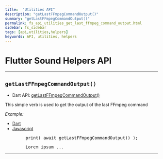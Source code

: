 ```yaml
---
title:  "Utilities API"
description: "getLastFFmpegCommandOutput()"
summary: "getLastFFmpegCommandOutput()"
permalink: fs_api_utilities_get_last_ffmpeg_command_output.html
sidebar: fs_sidebar
tags: [api,utilities,helpers]
keywords: API, utilities, helpers
---
```


# Flutter Sound Helpers API

---------------------------------------------------------------------------------------------------------------------------

## `getLastFFmpegCommandOutput()`

- Dart API: [getLastFFmpegCommandOutput()](pages/flutter-sound/api/helper/FlutterSoundHelper/getLastFFmpegCommandOutput.html)

This simple verb is used to get the output of the last FFmpeg command

*Example:*
<ul id="profileTabs" class="nav nav-tabs">
    <li class="active"><a href="#dart" data-toggle="tab">Dart</a></li>
    <li><a href="#javascript" data-toggle="tab">Javascript</a></li>
</ul>
<div class="tab-content">

<div role="tabpanel" class="tab-pane active" id="dart">

<pre>
        print( await getLastFFmpegCommandOutput() );
</pre>

</div>

<div role="tabpanel" class="tab-pane" id="javascript">
<pre>
        Lorem ipsum ...
</pre>
</div>

</div>

---------------------------------------------------------------------------------------------------------------------------
